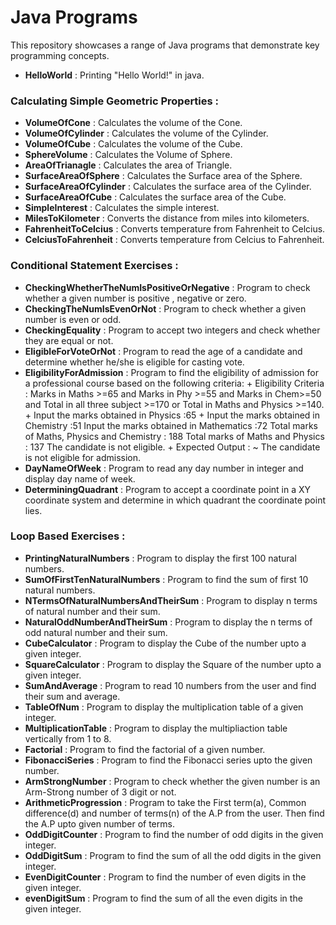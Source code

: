 # Java Programs

This repository showcases a range of Java programs that demonstrate key programming concepts.

* **HelloWorld** : Printing "Hello World!" in java.

### Calculating Simple Geometric Properties : 

* **VolumeOfCone** : Calculates the volume of the Cone.
* **VolumeOfCylinder** : Calculates the volume of the Cylinder. 
* **VolumeOfCube** : Calculates the volume of the Cube.
* **SphereVolume** : Calculates the Volume of Sphere. 
* **AreaOfTrianagle** : Calculates the area of Triangle.
* **SurfaceAreaOfSphere** : Calculates the Surface area of the Sphere.
* **SurfaceAreaOfCylinder** : Calculates the surface area of the Cylinder.
* **SurfaceAreaOfCube** : Calculates the surface area of the Cube.
* **SimpleInterest** : Calculates the simple interest.
* **MilesToKilometer** : Converts the distance from miles into kilometers.
* **FahrenheitToCelcius** : Converts temperature from Fahrenheit to Celcius.
* **CelciusToFahrenheit** : Converts temperature from Celcius to Fahrenheit.

### Conditional Statement Exercises : 

* **CheckingWhetherTheNumIsPositiveOrNegative** : Program to check whether a given number is positive , negative or zero.
* **CheckingTheNumIsEvenOrNot** : Program to check whether a given number is even or odd.
* **CheckingEquality** : Program to accept two integers and check whether they are equal or not.
* **EligibleForVoteOrNot** : Program to read the age of a candidate and determine whether he/she is eligible for casting vote.
* **EligibilityForAdmission** : Program to find the eligibility of admission for a professional course based on the following criteria: 
      + Eligibility Criteria : Marks in Maths >=65 and Marks in Phy >=55 and Marks in Chem>=50 and Total in all three subject >=170 or Total in Maths and Physics >=140.
      + Input the marks obtained in Physics :65
      +  Input the marks obtained in Chemistry :51 Input the marks obtained in Mathematics :72 Total marks of Maths, Physics and Chemistry : 188 Total marks of Maths and Physics : 137 The candidate is not eligible.
      + Expected Output :
        ~ The candidate is not eligible for admission. 
* **DayNameOfWeek** : Program to read any day number in integer and display day name of week.
* **DeterminingQuadrant** : Program to accept a coordinate point in a XY coordinate system and determine in which quadrant the coordinate point lies.  

### Loop Based Exercises : 

* **PrintingNaturalNumbers** : Program to display the first 100 natural numbers.
* **SumOfFirstTenNaturalNumbers** : Program to find the sum of first 10 natural numbers.  
* **NTermsOfNaturalNumbersAndTheirSum** : Program to display n terms of natural number and their sum.
* **NaturalOddNumberAndTheirSum** :  Program to display the n terms of odd natural number and their sum.
* **CubeCalculator** : Program to display the Cube of the number upto a given integer.
* **SquareCalculator** : Program to display the Square of the number upto a given integer.
* **SumAndAverage** :  Program to read 10 numbers from the user and find their sum and average.  
* **TableOfNum** : Program to display the multiplication table of a given integer.
* **MultiplicationTable** : Program to display the multipliaction table vertically from 1 to 8.
* **Factorial** : Program to find the factorial of a given number.
* **FibonacciSeries** : Program to find the Fibonacci series upto the given number.
* **ArmStrongNumber** : Program to check whether the given number is an Arm-Strong number of 3 digit or not.
* **ArithmeticProgression** : Program to take the First term(a), Common difference(d) and number of terms(n) of the A.P from the user. Then find the A.P upto given number of terms.
* **OddDigitCounter** : Program to find the number of odd digits in the given integer.
* **OddDigitSum** :  Program to find the sum of all the odd digits in the given integer.
* **EvenDigitCounter** : Program to find the number of even digits in the given integer.
* **evenDigitSum** :  Program to find the sum of all the even digits in the given integer.



